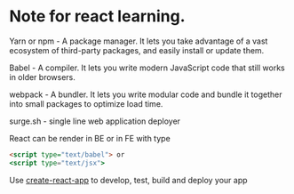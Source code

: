 
# Note for react learning.

Yarn or npm - A package manager. It lets you take advantage of a vast ecosystem of third-party packages, and easily install or update them.

Babel - A compiler. It lets you write modern JavaScript code that still works in older browsers.

webpack - A bundler. It lets you write modular code and bundle it together into small packages to optimize load time.

surge.sh - single line web application deployer

React can be render in BE or in FE with type 

```html
<script type="text/babel"> or
<script type="text/jsx">
```
Use [create-react-app](https://github.com/facebookincubator/create-react-app/blob/master/packages/react-scripts/template/README.md#github-pages) to develop, test, build and deploy your app
